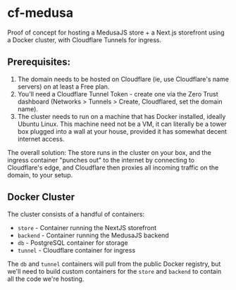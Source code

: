cf-medusa
=========

Proof of concept for hosting a MedusaJS store + a Next.js storefront using a Docker cluster, with Cloudflare Tunnels for ingress.

## Prerequisites:

1. The domain needs to be hosted on Cloudflare (ie, use Cloudflare's name servers) on at least a Free plan.
2. You'll need a Cloudflare Tunnel Token - create one via the Zero Trust dashboard (Networks > Tunnels > Create, Cloudflared, set the domain name).
3. The cluster needs to run on a machine that has Docker installed, ideally Ubuntu Linux. This machine need not be a VM, it can literally be a tower box plugged into a wall at your house, provided it has somewhat decent internet access.

The overall solution: The store runs in the cluster on your box, and the ingress container "punches out" to the internet by connecting to Cloudflare's edge, and Cloudflare then proxies all incoming traffic on the domain, to your setup.

## Docker Cluster

The cluster consists of a handful of containers:

* `store` - Container running the NextJS storefront
* `backend` - Container running the MedusaJS backend
* `db` - PostgreSQL container for storage
* `tunnel` - Cloudflare container for ingress

The `db` and `tunnel` containers will pull from the public Docker registry, but we'll need to build custom containers for the `store` and `backend` to contain all the code we're hosting.

